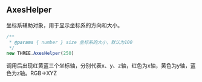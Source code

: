 ## AxesHelper
坐标系辅助对象，用于显示坐标系的方向和大小。
```javascript
/**
 * @params { number } size 坐标系的大小，默认为100
 */
new THREE.AxesHelper(250)
```
调用后出现红黄蓝三个坐标轴，分别代表x、y、z轴，红色为x轴，黄色为y轴，蓝色为z轴。RGB->XYZ